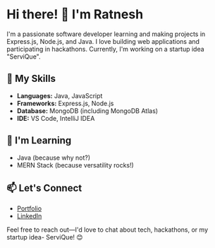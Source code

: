 # Hi there! 👋 I'm Ratnesh

I'm a passionate software developer learning and making projects in Express.js, Node.js, and Java. I love building web applications and participating in hackathons. Currently, I'm working on a startup idea "ServiQue".

## 🚀 My Skills
- **Languages:** Java, JavaScript
- **Frameworks:** Express.js, Node.js
- **Database:** MongoDB (including MongoDB Atlas)
- **IDE:** VS Code, IntelliJ IDEA

## 🌱 I'm Learning
- Java (because why not?)
- MERN Stack (because versatility rocks!)

## 📫 Let's Connect
- [Portfolio](https://ratnesh.vercel.app/)
- [LinkedIn](www.linkedin.com/in/ratnesh-anand-nitp)

Feel free to reach out—I'd love to chat about tech, hackathons, or my startup idea- ServiQue! 😊
